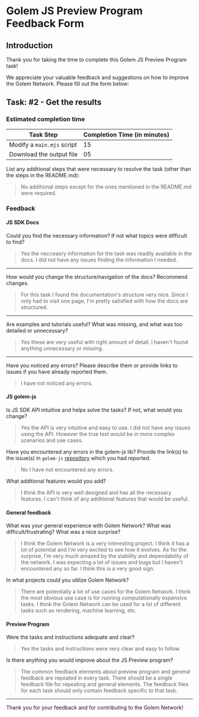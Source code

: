 # Golem JS Preview Program Feedback Form

## Introduction

Thank you for taking the time to complete this Golem JS Preview Program task!

We appreciate your valuable feedback and suggestions on how to improve the Golem Network.
Please fill out the form below:

## Task: #2 - Get the results

### Estimated completion time

| Task Step                  | Completion Time (in minutes) |
| -------------------------- | ---------------------------- |
| Modify a `main.mjs` script | 15                           |
| Download the output file   | 05                           |

List any additional steps that were necessary to resolve the task (other than the steps in the README.md):

> No additional steps except for the ones mentioned in the README.md were required.

### Feedback

#### JS SDK Docs

Could you find the necessary information? If not what topics were difficult to find?

> Yes the necceasry information for the task was readily available in the docs. I did not have any issues finding the information I needed.

---

How would you change the structure/navigation of the docs? Recommend changes.

> For this task I found the documentation's structure very nice. Since I only had to visit one page, I'm pretty satisfied with how the docs are structured.  
---
Are examples and tutorials useful? What was missing, and what was too detailed or unnecessary?
> Yes these are very useful with right amount of detail. I haven't found anything unnecessary or missing.

---

Have you noticed any errors? Please describe them or provide links to issues if you have already reported them.

> I have not noticed any errors.

#### JS golem-js

Is JS SDK API intuitive and helps solve the tasks? If not, what would you change?

> Yes the API is very intuitive and easy to use. I did not have any issues using the API. However the true test would be in more complex scenarios and use cases.

Have you encountered any errors in the golem-js lib? Provide the link(s) to the issue(s) in `golem-js` [repository](https://github.com/golemfactory/golem-js/issues) which you had reported.

> No I have not encountered any errors.

What additional features would you add?

> I think the API is very well designed and has all the necessary features. I can't think of any additional features that would be useful.

#### General feedback

What was your general experience with Golem Network? What was difficult/frustrating?
What was a nice surprise?

> I think the Golem Network is a very interesting project. I think it has a lot of potential and I'm very excited to see how it evolves.
> As for the surprise, I'm very much amazed by the stability and dependability of the network. I was expecting a lot of issues and bugs but I haven't encountered any so far. I think this is a very good sign.

In what projects could you utilize Golem Network?

> There are potentially a lot of use cases for the Golem Network. I think the most obvious use case is for running computationally expensive tasks. I think the Golem Network can be used for a lot of different tasks such as rendering, machine learning, etc.

#### Preview Program

Were the tasks and instructions adequate and clear?

> Yes the tasks and instructions were very clear and easy to follow.

Is there anything you would improve about the JS Preview program?

> The common feedback elements about preview program and general feedback are repeated in every task. There should be a single feedback file for repeating and general elements. The feedback files for each task should only contain feedback specific to that task.

---

Thank you for your feedback and for contributing to the Golem Network!
